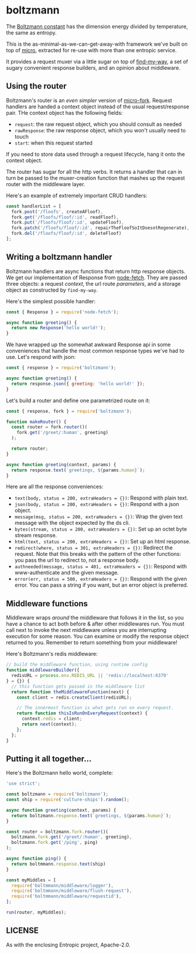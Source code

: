 # boltzmann

The [Boltzmann constant](https://en.wikipedia.org/wiki/Boltzmann_constant) has the dimension energy divided by temperature, the same as entropy.

This is the as-minimal-as-we-can-get-away-with framework we've built on top of [micro](https://github.com/zeit/micro), extracted for re-use with more than one entropic service.

It provides a request muxer via a little sugar on top of [find-my-way](https://github.com/delvedor/find-my-way), a set of sugary convenient response builders, and an opinion about middleware.

## Using the router

Boltzmann's router is an *even simpler* version of [micro-fork](https://github.com/amio/micro-fork). Request handlers are handed a context object instead of the usual request/response pair. THe context object has the following fields:

* `request`: the raw request object, which you should consult as needed
* `rawResponse`: the raw response object, which you won't usually need to touch
* `start`: when this request started

If you need to store data used through a request lifecycle, hang it onto the context object.

The router has sugar for all the http verbs. It returns a handler that can in turn be passed to the muxer-creation function that mashes up the request router with the middleware layer.

Here's an example of extremely important CRUD handlers:

```js
const handlerList = [
  fork.post('/floofs', createAFloof),
  fork.get('/floofs/floof/:id', readFloof),
  fork.put('/floofs/floof/:id', updateFloof),
  fork.patch('/floofs/floof/:id', repairTheFloofSoItDoesntRegenerate),
  fork.del('/floofs/floof/:id', deleteFloof)
];
```

## Writing a boltzmann handler

Boltzmann handlers are async functions that return http response objects. We get our implementation of Response from [node-fetch](https://github.com/bitinn/node-fetch). They are passed three objects: a request *context*, the url route *parameters*, and a storage object as  constructed by `find-my-way`.

Here's the simplest possible handler:

```js
const { Response } = require('node-fetch');

async function greeting() {
  return new Response('hello world!');
}
```

We have wrapped up the somewhat awkward Response api in some conveniences that handle the most common response types we've had to use. Let's respond with json:

```js
const { response } = require('boltzmann');

async function greeting() {
  return response.json({ greeting: 'hello world!' });
}
```

Let's build a router and define one parametrized route on it:

```js
const { response, fork } = require('boltzmann');

function makeRouter() {
  const router = fork.router()(
    fork.get('/greet/:human', greeting)
  );

  return router;
}

async function greeting(context, params) {
  return response.text(`greetings, ${params.human}`);
}
```

Here are all the response conveniences:

* `text(body, status = 200, extraHeaders = {})`: Respond with plain text.
* `json(body, status = 200, extraHeaders = {})`: Respond with a json object.
* `message(msg, status = 200, extraHeaders = {})`: Wrap the given text message with the object expected by the ds cli.
* `bytes(stream, status = 200, extraHeaders = {})`: Set up an octet byte stream response.
* `html(text, status = 200, extraHeaders = {})`: Set up an html response.
* `redirect(where, status = 301, extraHeaders = {})`: Redirect the request. Note that this breaks with the pattern of the other functions: you pass the url to redirect to, not a response body.
* `authneeded(message, status = 401, extraHeaders = {})`: Respond with www-authenticate and the given message.
* `error(err, status = 500, extraHeaders = {})`: Respond with the given error. You can pass a string if you want, but an error object is preferred.

## Middleware functions

Middleware wraps *around* the middleware that follows it in the list, so you have a chance to act both before & after other middlewares run. You must call next to invoke the next middleware unless you are interrupting execution for some reason. You can examine or modify the response object returned to you. Remember to return something from your middleware!

Here's Boltzmann's redis middleware:

```js
// build the middleware function, using runtime config
function middlewareBuilder({
  redisURL = process.env.REDIS_URL || 'redis://localhost:6379'
} = {}) {
  // this function gets passed in the middleware list
  return function theMiddlewareFunction(next) {
    const client = redis.createClient(redisURL);

    // The innermost function is what gets run on every request.
    return function thisIsRunOnEveryRequest(context) {
      context.redis = client;
      return next(context);
    };
  };
}
```

## Putting it all together...

Here's the Boltzmann hello world, complete:

```js
'use strict';

const boltzmann = require('boltzmann');
const ship = require('culture-ships').random();

async function greeting(context, params) {
  return boltzmann.response.text(`greetings, ${params.human}`);
}

const router = boltzmann.fork.router()(
  boltzmann.fork.get('/greet/:human', greeting),
  boltzmann.fork.get('/ping', ping)
);

async function ping() {
  return boltmmann.response.text(ship)
}

const myMiddles = [
  require('boltmmann/middleware/logger'),
  require('boltmmann/middleware/flush-request'),
  require('boltmmann/middleware/requestid'),
];

run(router, myMiddles);
```

## LICENSE

As with the enclosing Entropic project, Apache-2.0.
